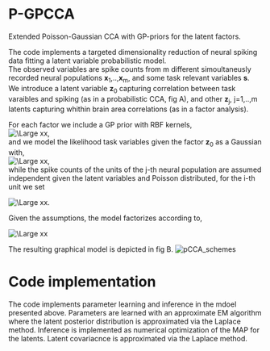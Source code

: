 # P-GPCCA
Extended Poisson-Gaussian CCA with GP-priors for the latent factors.

The code implements a targeted dimensionality reduction of neural spiking data fitting a latent variable probabilistic model.<br>
The observed variables are spike counts from m different simoultaneusly recorded neural populations <b>x</b><sub>1</sub>,..,<b>x</b><sub>m</sub>, and some task relevant variables <b>s</b>.<br>
We introduce a latent variable  <b>z</b><sub>0</sub> capturing correlation between task varaibles and spiking (as in a probabilistic CCA, fig A), and other 
 <b>z</b><sub>j</sub>, j=1,..,m latents capturing whithin brain area correlations (as  in a factor analysis). <br>
 
 For each factor we include a GP prior with RBF kernels, <br>
 <img src="https://latex.codecogs.com/svg.latex?\Large&space;p(\mathbf{z}_j)\sim\text{GP}\left(0,K_j\right)" title="\Large xx" />,<br>
 and we model the likelihood task variables given the factor <b>z</b><sub>0</sub> as a Gaussian with,<br>
  <img src="https://latex.codecogs.com/svg.latex?\Large&space;p(\mathbf{s}|\mathbf{z}_0)\sim\mathcal{N}\left(C\cdot\mathbf{z}_0+d,\psi\right)" title="\Large xx" />,<br>
while the spike counts of the units of the j-th neural population are assumed independent given the latent variables and Poisson distributed, for the i-th unit we set<br>


<img src="https://latex.codecogs.com/svg.latex?\Large&space;p(\mathbf{x}_j^i|\mathbf{z}_0,\mathbf{z}_j)\sim\text{Poisson}\left(C_{ij}\cdot\mathbf{z}_j+C_{i0}\cdot\mathbf{z}_0+d_{ij}\right)" title="\Large xx" />.<br>

Given the assumptions, the model factorizes according to,

<img src="https://latex.codecogs.com/svg.latex?\Large&space;p(\mathbf{x},\mathbf{s},\mathbf{z})=\prod_{j\ge0}p(\mathbf{z}_j)p(\mathbf{s}|\mathbf{z}_0)\prod_{j>0,i}p(\mathbf{x}_j^i|\mathbf{z}_j,\mathbf{z}_0)" title="\Large xx" />

The resulting graphical model is depicted in fig B.
![pCCA_schemes](https://user-images.githubusercontent.com/28624715/148568234-66c0f179-c839-4d56-ad0e-826940bb324d.png)


# Code implementation
The code implements parameter learning and inference in the mdoel presented above. Parameters are learned with an approximate EM algorithm where the latent posterior distribution is approximated via the Laplace method.
Inference is implemented as numerical optimization of the MAP for the latents. Latent covariacnce is approximated via the Laplace method.

